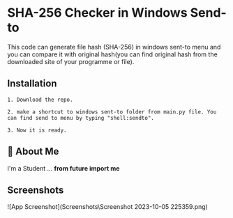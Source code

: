 
# SHA-256 Checker in Windows Send-to

This code can generate file hash (SHA-256) in windows sent-to menu and you can compare it with original hash(you can find original hash from the downloaded site of your programme or file).


## Installation

    1. Download the repo.

    2. make a shortcut to windows sent-to folder from main.py file. You can find send to menu by typing "shell:sendto".

    3. Now it is ready.
    
## 🚀 About Me
I'm a Student ... __from __future__ import me__ 


## Screenshots

![App Screenshot](Screenshots\Screenshot 2023-10-05 225359.png)

